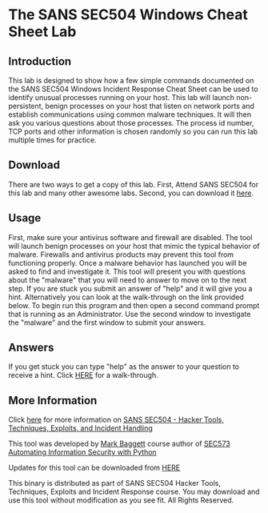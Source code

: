 # The SANS SEC504 Windows Cheat Sheet Lab

## Introduction
This lab is designed to show how a few simple commands documented on the SANS SEC504 Windows Incident Response Cheat Sheet can be used to identify unusual processes running on your host.  This lab will launch non-persistent, benign processes on your host that listen on network ports and establish communications using common malware techniques.   It will then ask you various questions about those processes.  The process id number, TCP ports and other information is chosen randomly so you can run this lab multiple times for practice.

## Download
There are two ways to get a copy of this lab.  First, Attend SANS SEC504 for this lab and many other awesome labs.  Second, you can download it [here](https://github.com/MarkBaggett/504lab/releases/tag/1.0).


## Usage
First, make sure your antivirus software and firewall are disabled. The tool will launch benign processes on your host that mimic the typical behavior of malware. Firewalls and antivirus products may prevent this tool from functioning properly. Once a malware behavior has launched you will be asked to find and investigate it.  This tool will present you with questions about the "malware" that you will need to answer to move on to the next step.  If you are stuck you submit an answer of "help" and it will give you a hint.  Alternatively you can look at the walk-through on the link provided below. To begin run this program and then open a second command prompt that is running as an Administrator. Use the second window to investigate the "malware" and the first window to submit your answers.


## Answers
If you get stuck you can type "help" as the answer to your question to receive a hint.
Click [HERE](docs/solution.md) for a walk-through.


## More Information
Click [here](https://www.sans.org/course/hacker-techniques-exploits-incident-handling) for more information on [SANS SEC504 - Hacker Tools, Techniques, Exploits, and Incident Handling](https://www.sans.org/course/hacker-techniques-exploits-incident-handling)

This tool was developed by [Mark Baggett](https://twitter.com/markbaggett) course author of [SEC573 Automating Information Security with Python](https://www.sans.org/course/automating-information-security-with-python)

Updates for this tool can be downloaded from [HERE](https://markbaggett.github.io/504lab)

This binary is distributed as part of SANS SEC504 Hacker Tools, Techniques, Exploits and Incident Response course.  You may download and use this tool without modification as you see fit.
All Rights Reserved.
